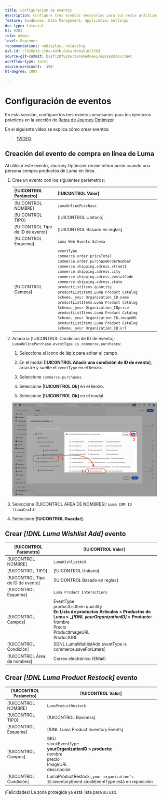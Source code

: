 ```yaml
---
title: Configuración de eventos
description: Configure tres eventos necesarios para los retos prácticos de Journey Optimizer
feature: Sandboxes, Data Management, Application Settings
doc-type: tutorial
kt: 9382
role: Admin
level: Beginner
recommendations: noDisplay, noCatalog
exl-id: c7826818-c28a-493b-8aba-9d8a8102336d
source-git-commit: b2afc28f82967324ebed0ee17e291e83c85c3a4c
workflow-type: tm+mt
source-wordcount: '190'
ht-degree: 100%

---
```


# Configuración de eventos

En esta sección, configure los tres eventos necesarios para los ejercicios prácticos en la sección de [Retos de Journey Optimizer](/help/challenges/introduction-and-prerequisites.md).

En el siguiente vídeo se explica cómo crear eventos:

>[!VIDEO](https://video.tv.adobe.com/v/336253?quality=12&learn=on)

## Creación del evento de compra en línea de Luma

Al utilizar este evento, Journey Optimizer recibe información cuando una persona compra productos de Luma en línea.

1. Cree un evento con los siguientes parámetros:

   | [!UICONTROL Parámetro] | [!UICONTROL Valor] |
   |-------------|-----------|
   | [!UICONTROL NOMBRE] | `LumaOnlinePurchase` |
   | [!UICONTROL TIPO] | [!UICONTROL Unitario] |
   | [!UICONTROL Tipo de ID de evento] | [!UICONTROL Basado en reglas] |
   | [!UICONTROL Esquema] | `Luma Web Events Schema` |
   | [!UICONTROL Campos] | `eventType` <br>`commerce.order.priceTotal`<br>`commerce.order.purchaseOrderNumber`<br>`commerce.shipping.adress.street1`<br>`commerce.shipping.adress.city`<br>`commerce.shipping.adress.postalCode`<br>`commerce.shipping.adress.state`<br>`productListItems.quantity`<br>`productListItems.Luma Product Catalog Schema._your Organization_ID.name`<br>`productListItems.Luma Product Catalog Schema._your Organization_IDprice`<br>`productListItems.Luma Product Catalog Schema._your Organization_ID.imageURL`<br>`productListItems.Luma Product Catalog Schema._your Organization_ID.url` |

1. Añada la [!UICONTROL Condición de ID de evento]: `LumaOnlinePurchase.eventType is commerce.purchases`:

   1. Seleccione el icono de lápiz para editar el campo.

   1. En el modal **[!UICONTROL Añadir una condición de ID de evento]**, arrastre y suelte el `eventType` en el lienzo.
   1. Seleccione `commerce.purchases`.
   1. Seleccione **[!UICONTROL Ok]** en el lienzo.
   1. Seleccione **[!UICONTROL Ok]** en el modal.

   ![Añadir condición de evento](/help/tutorial-configure-a-training-sandbox/assets/Event-lumaOnlinePurchase-condition-1.png)

1. Seleccione [!UICONTROL ÁREA DE NOMBRES]: `Luma CRM ID (lumaCrmId)`

1. Seleccione **[!UICONTROL Guardar]**.

## Crear *[!DNL Luma Wishlist Add]* evento

| [!UICONTROL Parámetro] | [!UICONTROL Valor] |
|-------------|-----------|
| [!UICONTROL NOMBRE] | `LumaWishlistAdd` |
| [!UICONTROL TIPO] | [!UICONTROL Unitario] |
| [!UICONTROL Tipo de ID de evento] | [!UICONTROL Basado en reglas] |
| [!UICONTROL Esquema] | `Luma Product Interactions` |
| [!UICONTROL Campos] | EventType<br>productListItem.quantity<br><b>En Lista de productos Artículos > Productos de Luma > _*[!DNL yourOrganizationID]* > Producto:</b> <br>Nombre<br>Precio<br> ProductImageURL<br>ProductURL |
| [!UICONTROL Condición] | [!DNL LumaWishlistAdd.eventType is commerce.saveForLaters] |
| [!UICONTROL Área de nombres] | Correo electrónico (EMail) |

## Crear *[!DNL Luma Product Restock]* evento

| [!UICONTROL Parámetro] | [!UICONTROL Valor] |
|-------------|-----------|
| [!UICONTROL NOMBRE] | `LumaProductRestock` |
| [!UICONTROL TIPO] | [!UICONTROL Business] |
| [!UICONTROL Esquema] | [!DNL Luma Product Inventory Events] |
| [!UICONTROL Campos] | SKU <br> stockEventType<br><b> yourOrganizationID > producto:</b> <br>nombre<br>precio<br> ImageURL<br>descripción |
| [!UICONTROL Condición] | LumaProductRestock._`your organization's ID`.inventoryEvent.stockEventType está en reposición |

¡Felicidades! La zona protegida ya está lista para su uso.
